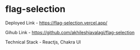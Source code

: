 # flag-selection

Deployed Link - https://flag-selection.vercel.app/

Gihub Link - https://github.com/akhileshjavalagi/flag-selection

Technical Stack - Reactjs, Chakra UI
